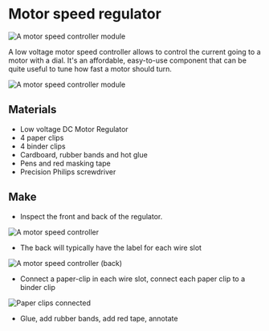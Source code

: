 # Motor speed regulator

![A motor speed controller module]({{site.baseurl}}/assets/modules/input/motor-speed-controller/demo.jpg)

A low voltage motor speed controller allows to control the current going to a motor with a dial. It's an affordable, easy-to-use component
that can be quite useful to tune how fast a motor should turn.

![A motor speed controller module]({{site.baseurl}}/assets/modules/input/motor-speed-controller/demo.gif)

## Materials

* Low voltage DC Motor Regulator
* 4 paper clips
* 4 binder clips
* Cardboard, rubber bands and hot glue
* Pens and red masking tape
* Precision Philips screwdriver

## Make

* Inspect the front and back of the regulator.

![A motor speed controller]({{site.baseurl}}/assets/modules/input/motor-speed-controller/make-0.jpg)

* The back will typically have the label for each wire slot

![A motor speed controller (back)]({{site.baseurl}}/assets/modules/input/motor-speed-controller/make-1.jpg)

* Connect a paper-clip in each wire slot, connect each paper clip to a binder clip

![Paper clips connected]({{site.baseurl}}/assets/modules/input/motor-speed-controller/make-2.jpg)

* Glue, add rubber bands, add red tape, annotate
